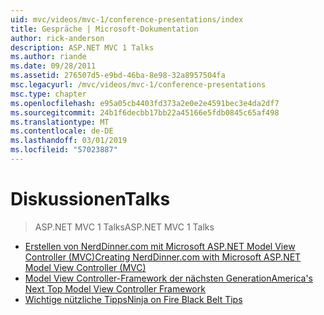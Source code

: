 ```yaml
---
uid: mvc/videos/mvc-1/conference-presentations/index
title: Gespräche | Microsoft-Dokumentation
author: rick-anderson
description: ASP.NET MVC 1 Talks
ms.author: riande
ms.date: 09/28/2011
ms.assetid: 276507d5-e9bd-46ba-8e98-32a8957504fa
msc.legacyurl: /mvc/videos/mvc-1/conference-presentations
msc.type: chapter
ms.openlocfilehash: e95a05cb4403fd373a2e0e2e4591bec3e4da2df7
ms.sourcegitcommit: 24b1f6decbb17bb22a45166e5fdb0845c65af498
ms.translationtype: MT
ms.contentlocale: de-DE
ms.lasthandoff: 03/01/2019
ms.locfileid: "57023887"
---
```

<a name="talks"></a><span data-ttu-id="fc17a-103">Diskussionen</span><span class="sxs-lookup"><span data-stu-id="fc17a-103">Talks</span></span>
====================
> <span data-ttu-id="fc17a-104">ASP.NET MVC 1 Talks</span><span class="sxs-lookup"><span data-stu-id="fc17a-104">ASP.NET MVC 1 Talks</span></span>


- [<span data-ttu-id="fc17a-105">Erstellen von NerdDinner.com mit Microsoft ASP.NET Model View Controller (MVC)</span><span class="sxs-lookup"><span data-stu-id="fc17a-105">Creating NerdDinner.com with Microsoft ASP.NET Model View Controller (MVC)</span></span>](creating-nerddinnercom-with-microsoft-aspnet-model-view-controller-mvc.md)
- [<span data-ttu-id="fc17a-106">Model View Controller-Framework der nächsten Generation</span><span class="sxs-lookup"><span data-stu-id="fc17a-106">America's Next Top Model View Controller Framework</span></span>](americas-next-top-model-view-controller-framework.md)
- [<span data-ttu-id="fc17a-107">Wichtige nützliche Tipps</span><span class="sxs-lookup"><span data-stu-id="fc17a-107">Ninja on Fire Black Belt Tips</span></span>](ninja-on-fire-black-belt-tips.md)
